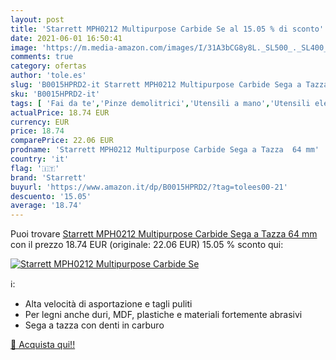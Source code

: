 ```yaml
---
layout: post
title: 'Starrett MPH0212 Multipurpose Carbide Se al 15.05 % di sconto'
date: 2021-06-01 16:50:41
image: 'https://m.media-amazon.com/images/I/31A3bCG8y8L._SL500_._SL400_.jpg'
comments: true
category: ofertas
author: 'tole.es'
slug: 'B0015HPRD2-it Starrett MPH0212 Multipurpose Carbide Sega a Tazza 64 mm'
sku: 'B0015HPRD2-it'
tags: [ 'Fai da te','Pinze demolitrici','Utensili a mano','Utensili elettrici e a mano','Utensili per muratura e piastrellatura','starrett', ]
actualPrice: 18.74 EUR
currency: EUR
price: 18.74
comparePrice: 22.06 EUR
prodname: 'Starrett MPH0212 Multipurpose Carbide Sega a Tazza  64 mm'
country: 'it'
flag: '🇮🇹'
brand: 'Starrett'
buyurl: 'https://www.amazon.it/dp/B0015HPRD2/?tag=tolees00-21'
descuento: '15.05'
average: '18.74'
---
```


Puoi trovare [Starrett MPH0212 Multipurpose Carbide Sega a Tazza  64 mm](https://www.amazon.it/dp/B0015HPRD2/?tag=tolees00-21) con il prezzo 18.74 EUR (originale: 22.06 EUR) 15.05 % sconto qui:

[![Starrett MPH0212 Multipurpose Carbide Se](https://m.media-amazon.com/images/I/31A3bCG8y8L._SL500_._SL400_.jpg)](https://www.amazon.it/dp/B0015HPRD2/?tag=tolees00-21)

ℹ️:

- Alta velocità di asportazione e tagli puliti
- Per legni anche duri, MDF, plastiche e materiali fortemente abrasivi
- Sega a tazza con denti in carburo

[🛒 Acquista qui!!](https://www.amazon.it/dp/B0015HPRD2/?tag=tolees00-21)
